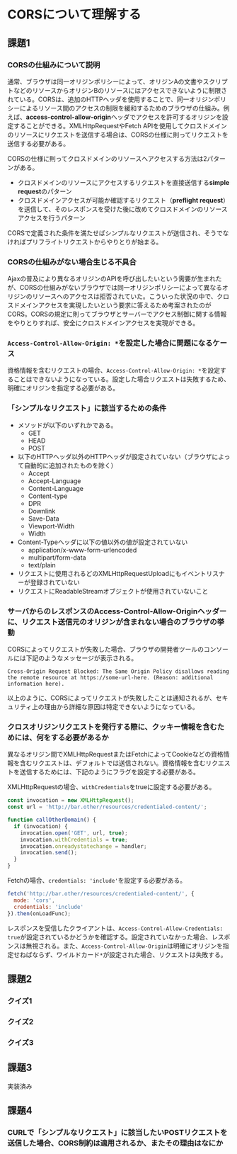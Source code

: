 # CORSについて理解する

## 課題1

### CORSの仕組みについて説明

通常、ブラウザは同一オリジンポリシーによって、オリジンAの文書やスクリプトなどのリソースからオリジンBのリソースにはアクセスできないように制限されている。CORSは、追加のHTTPヘッダを使用することで、同一オリジンポリシーによるリソース間のアクセスの制限を緩和するためのブラウザの仕組み。例えば、**access-control-allow-origin**ヘッダでアクセスを許可するオリジンを設定することができる。XMLHttpRequestやFetch APIを使用してクロスドメインのリソースにリクエストを送信する場合は、CORSの仕様に則ってリクエストを送信する必要がある。

CORSの仕様に則ってクロスドメインのリソースへアクセスする方法は2パターンがある。

- クロスドメインのリソースにアクセスするリクエストを直接送信する**simple request**のパターン
- クロスドメインアクセスが可能か確認するリクエスト（**preflight request**）を送信して、そのレスポンスを受けた後に改めてクロスドメインのリソースアクセスを行うパターン

CORSで定義された条件を満たせばシンプルなリクエストが送信され、そうでなければプリフライトリクエストからやりとりが始まる。

### CORSの仕組みがない場合生じる不具合

Ajaxの普及により異なるオリジンのAPIを呼び出したいという需要が生まれたが、CORSの仕組みがないブラウザでは同一オリジンポリシーによって異なるオリジンのリソースへのアクセスは拒否されていた。こういった状況の中で、クロスドメインアクセスを実現したいという要求に答えるため考案されたのがCORS。CORSの規定に則ってブラウザとサーバーでアクセス制御に関する情報をやりとりすれば、安全にクロスドメインアクセスを実現ができる。

### `Access-Control-Allow-Origin: *`を設定した場合に問題になるケース

資格情報を含むリクエストの場合、`Access-Control-Allow-Origin: *`を設定することはできないようになっている。設定した場合リクエストは失敗するため、明確にオリジンを指定する必要がある。

### 「シンプルなリクエスト」に該当するための条件

- メソッドが以下のいずれかである。
  - GET
  - HEAD
  - POST
- 以下のHTTPヘッダ以外のHTTPヘッダが設定されていない（ブラウザによって自動的に追加されたものを除く）
  - Accept
  - Accept-Language
  - Content-Language
  - Content-type
  - DPR
  - Downlink
  - Save-Data
  - Viewport-Width
  - Width
- Content-Typeヘッダに以下の値以外の値が設定されていない
  - application/x-www-form-urlencoded
  - multipart/form-data
  - text/plain
- リクエストに使用されるどのXMLHttpRequestUploadにもイベントリスナーが登録されていない
- リクエストにReadableStreamオブジェクトが使用されていないこと

### サーバからのレスポンスのAccess-Control-Allow-Originヘッダーに、リクエスト送信元のオリジンが含まれない場合のブラウザの挙動

CORSによってリクエストが失敗した場合、ブラウザの開発者ツールのコンソールには下記のようなメッセージが表示される。

```plaintext
Cross-Origin Request Blocked: The Same Origin Policy disallows reading the remote resource at https://some-url-here. (Reason: additional information here).
```

以上のように、CORSによってリクエストが失敗したことは通知されるが、セキュリティ上の理由から詳細な原因は特定できないようになっている。

### クロスオリジンリクエストを発行する際に、クッキー情報を含むためには、何をする必要があるか

異なるオリジン間でXMLHttpRequestまたはFetchによってCookieなどの資格情報を含むリクエストは、デフォルトでは送信されない。資格情報を含むリクエストを送信するためには、下記のようにフラグを設定する必要がある。

XMLHttpRequestの場合、`withCredentials`をtrueに設定する必要がある。

```javascript
const invocation = new XMLHttpRequest();
const url = 'http://bar.other/resources/credentialed-content/';

function callOtherDomain() {
  if (invocation) {
    invocation.open('GET', url, true);
    invocation.withCredentials = true;
    invocation.onreadystatechange = handler;
    invocation.send();
  }
}
```

Fetchの場合、`credentials: 'include'`を設定する必要がある。

```javascript
fetch('http://bar.other/resources/credentialed-content/', {
  mode: 'cors',
  credentials: 'include'
}).then(onLoadFunc);
```

レスポンスを受信したクライアントは、`Access-Control-Allow-Credentials: true`が設定されているかどうかを確認する。設定されていなかった場合、レスポンスは無視される。また、`Access-Control-Allow-Origin`は明確にオリジンを指定せねばならず、ワイルドカード`*`が設定された場合、リクエストは失敗する。

## 課題2

### クイズ1

### クイズ2

### クイズ3

## 課題3

実装済み

## 課題4

### CURLで「シンプルなリクエスト」に該当したいPOSTリクエストを送信した場合、CORS制約は適用されるか、またその理由はなにか
